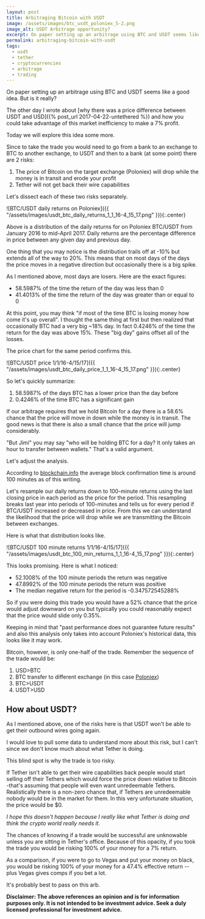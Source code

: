 ```yaml
---
layout: post
title: Arbitraging Bitcoin with USDT
image: /assets/images/btc_usdt_poloniex_5-2.png
image_alt: USDT Arbitrage opportunity?
excerpt: On paper setting up an arbitrage using BTC and USDT seems like a good idea. But is it really?
permalink: arbitraging-bitcoin-with-usdt
tags:
  - usdt
  - tether
  - cryptocurrencies
  - arbitrage
  - trading
---
```


On paper setting up an arbitrage using BTC and USDT seems like a good idea. But is it really?

The other day I wrote about [why there was a price difference between USDT and USD]({% post_url 2017-04-22-untethered %}) and how you could take advantage of this market inefficiency to make a 7% profit.

Today we will explore this idea some more.

Since to take the trade you would need to go from a bank to an exchange to BTC to another exchange, to USDT and then to a bank (at some point) there are 2 risks:
1. The price of Bitcoin on the target exchange (Poloniex) will drop while the money is in transit and erode your profit
2. Tether will not get back their wire capabilities

Let's dissect each of these two risks separately.

![BTC/USDT daily returns on Poloniex]({{ "/assets/images/usdt_btc_daily_returns_1_1_16-4_15_17.png" }}){:.center}

Above is a distribution of the daily returns for on Poloniex BTC/USDT from January 2016 to mid-April 2017. Daily returns are the percentage difference in price between any given day and previous day.

One thing that you may notice is the distribution trails off at -10% but extends all of the way to 20%. This means that on most days of the days the price moves in a negative direction but occasionally there is a big spike.

As I mentioned above, most days are losers. Here are the exact figures:
- 58.5987% of the time the return of the day was less than 0
- 41.4013% of the time the return of the day was greater than or equal to 0

At this point, you may think "if most of the time BTC is losing money how come it's up overall". I thought the same thing at first but then realized that occasionally BTC had a very big ~18% day. In fact 0.4246% of the time the return for the day was above 15%. These "big day" gains offset all of the losses.

The price chart for the same period confirms this.

![BTC/USDT price 1/1/16-4/15/17]({{ "/assets/images/usdt_btc_daily_price_1_1_16-4_15_17.png" }}){:.center}

So let's quickly summarize:
1. 58.5987% of the days BTC has a lower price than the day before
2. 0.4246% of the time BTC has a significant gain

If our arbitrage requires that we hold Bitcoin for a day there is a 58.6% chance that the price will move in down while the money is in transit. The good news is that there is also a small chance that the price will jump considerably.

"But Jimi" you may say "who will be holding BTC for a day? It only takes an hour to transfer between wallets." That's a valid argument.

Let's adjust the analysis.

According to [blockchain.info](https://blockchain.info/charts/avg-confirmation-time?timespan=30days&daysAverageString=30) the average block confirmation time is around 100 minutes as of this writing.

Let's resample our daily returns down to 100-minute returns using the last closing price in each period as the price for the period. This resampling breaks last year into periods of 100-minutes and tells us for every period if BTC/USDT increased or decreased in price. From this we can understand the likelihood that the price will drop while we are transmitting the Bitcoin between exchanges.

Here is what that distribution looks like.

![BTC/USDT 100 minute returns 1/1/16-4/15/17]({{ "/assets/images/usdt_btc_100_min_returns_1_1_16-4_15_17.png" }}){:.center}

This looks promising. Here is what I noticed:
- 52.1008% of the 100 minute periods the return was negative
- 47.8992% of the 100 minute periods the return was positive
- The median negative return for the period is -0.347572545288%

So if you were doing this trade you would have a 52% chance that the price would adjust downward on you but typically you could reasonably expect that the price would slide only 0.35%.

Keeping in mind that "past performance does not guarantee future results" and also this analysis only takes into account Poloniex's historical data, this looks like it may work.

Bitcoin, however, is only one-half of the trade. Remember the sequence of the trade would be:
1. USD>BTC
2. BTC transfer to different exchange (in this case [Poloniex](https://www.poloniex.com))
3. BTC>USDT
4. USDT>USD

## How about USDT?
As I mentioned above, one of the risks here is that USDT won't be able to get their outbound wires going again.

I would love to pull some data to understand more about this risk, but I can't since we don't know much about what Tether is doing.

This blind spot is why the trade is too risky.

If Tether isn't able to get their wire capabilities back people would start selling off their Tethers which would force the price down relative to Bitcoin -that's assuming that people will even want unredeemable Tethers. Realistically there is a non-zero chance that, if Tethers are unredeemable nobody would be in the market for them. In this very unfortunate situation, the price would be $0.

*I hope this doesn't happen because I really like what Tether is doing and think the crypto world really needs it.*

The chances of knowing if a trade would be successful are unknowable unless you are sitting in Tether's office. Because of this opacity, if you took the trade you would be risking 100% of your money for a 7% return.

As a comparison, if you were to go to Vegas and put your money on black, you would be risking 100% of your money for a 47.4% effective return --plus Vegas gives comps if you bet a lot.

It's probably best to pass on this arb.

**Disclaimer: The above references an opinion and is for information purposes only. It is not intended to be investment advice. Seek a duly licensed professional for investment advice.**

